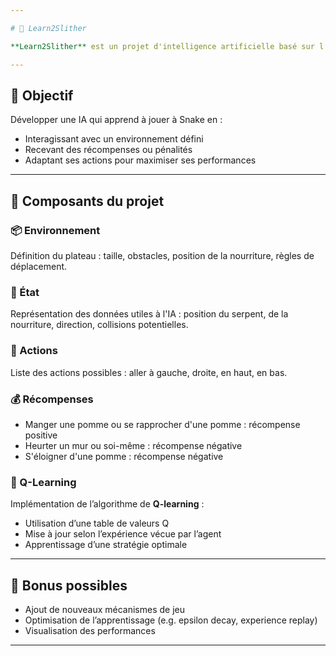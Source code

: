 ```yaml
---

# 🐍 Learn2Slither

**Learn2Slither** est un projet d'intelligence artificielle basé sur l’apprentissage par renforcement. Le but est de créer un agent intelligent capable de jouer au jeu **Snake**, en apprenant à maximiser ses récompenses grâce à l’expérience accumulée.

---
```


## 🎯 Objectif

Développer une IA qui apprend à jouer à Snake en :

* Interagissant avec un environnement défini
* Recevant des récompenses ou pénalités
* Adaptant ses actions pour maximiser ses performances

---

## 🧩 Composants du projet

### 📦 Environnement

Définition du plateau : taille, obstacles, position de la nourriture, règles de déplacement.

### 📍 État

Représentation des données utiles à l'IA : position du serpent, de la nourriture, direction, collisions potentielles.

### 🔁 Actions

Liste des actions possibles : aller à gauche, droite, en haut, en bas.

### 💰 Récompenses

* Manger une pomme ou se rapprocher d'une pomme : récompense positive
* Heurter un mur ou soi-même : récompense négative
* S'éloigner d'une pomme : récompense négative 

### 🧠 Q-Learning

Implémentation de l’algorithme de **Q-learning** :

* Utilisation d’une table de valeurs Q
* Mise à jour selon l’expérience vécue par l’agent
* Apprentissage d’une stratégie optimale

---

## 🧪 Bonus possibles

* Ajout de nouveaux mécanismes de jeu
* Optimisation de l’apprentissage (e.g. epsilon decay, experience replay)
* Visualisation des performances

---
